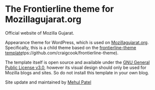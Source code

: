 # The Frontierline theme for Mozillagujarat.org

Official website of Mozilla Gujarat. 

Appearance theme for WordPress, which is used on [Mozillagujarat.org](http://www.mozillagujarat.org). Specifically, this is a child theme based on the [frontierline-theme template](ht)tps://github.com/craigcook/frontierline-theme).

The template itself is open source and available under the [GNU General Public License v3.0](https://www.gnu.org/licenses/gpl-3.0.html), however its visual design should only be used for Mozilla blogs and sites. So do not install this template in your own blog.

Site update and maintained by [Mehul Patel](https://github.com/rowdymehul)
